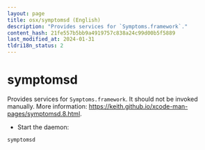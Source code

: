 ```yaml
---
layout: page
title: osx/symptomsd (English)
description: "Provides services for `Symptoms.framework`."
content_hash: 21fe557b5bb9a4919757c838a24c99d00b5f5889
last_modified_at: 2024-01-31
tldri18n_status: 2
---
```

# symptomsd

Provides services for `Symptoms.framework`.
It should not be invoked manually.
More information: <https://keith.github.io/xcode-man-pages/symptomsd.8.html>.

- Start the daemon:

`symptomsd`
